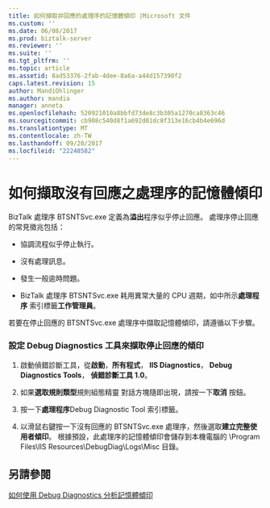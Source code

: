 ```yaml
---
title: 如何擷取非回應的處理序的記憶體傾印 |Microsoft 文件
ms.custom: ''
ms.date: 06/08/2017
ms.prod: biztalk-server
ms.reviewer: ''
ms.suite: ''
ms.tgt_pltfrm: ''
ms.topic: article
ms.assetid: 8ad53376-2fab-4dee-8a6a-a44d157390f2
caps.latest.revision: 15
author: MandiOhlinger
ms.author: mandia
manager: anneta
ms.openlocfilehash: 520921010a8bbfd73de8c3b305a1270ca8363c46
ms.sourcegitcommit: cb908c540d8f1a692d01dc8f313e16cb4b4e696d
ms.translationtype: MT
ms.contentlocale: zh-TW
ms.lasthandoff: 09/20/2017
ms.locfileid: "22248582"
---
```

# <a name="how-to-capture-a-memory-dump-of-a-process-that-is-non-responsive"></a>如何擷取沒有回應之處理序的記憶體傾印
BizTalk 處理序 BTSNTSvc.exe 定義為**溢出**程序似乎停止回應。 處理序停止回應的常見徵兆包括：  
  
-   協調流程似乎停止執行。  
  
-   沒有處理訊息。  
  
-   發生一般逾時問題。  
  
-   BizTalk 處理序 BTSNTSvc.exe 耗用異常大量的 CPU 週期，如中所示**處理程序** 索引標籤**工作管理員**。  
  
 若要在停止回應的 BTSNTSvc.exe 處理序中擷取記憶體傾印，請遵循以下步驟。  
  
### <a name="to-configure-the-debug-diagnostics-tool-to-capture-a-hang-dump"></a>設定 Debug Diagnostics 工具來擷取停止回應的傾印  
  
1.  啟動偵錯診斷工具，從**啟動**，**所有程式**， **IIS Diagnostics**， **Debug Diagnostics Tools**， **偵錯診斷工具 1.0**。  
  
2.  如果**選取規則類型**規則組態精靈 對話方塊隨即出現，請按一下**取消** 按鈕。  
  
3.  按一下**處理程序**Debug Diagnostic Tool 索引標籤。  
  
4.  以滑鼠右鍵按一下沒有回應的 BTSNTSvc.exe 處理序，然後選取**建立完整使用者傾印**。 根據預設，此處理序的記憶體傾印會儲存到本機電腦的 \Program Files\IIS Resources\DebugDiag\Logs\Misc 目錄。  
  
## <a name="see-also"></a>另請參閱  
 [如何使用 Debug Diagnostics 分析記憶體傾印](../core/how-to-use-debug-diagnostics-to-analyze-a-memory-dump.md)